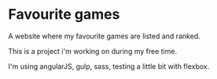 # Favourite games
A website where my favourite games are listed and ranked.

This is a project i'm working on during my free time.

I'm using angularJS, gulp, sass, testing a little bit with flexbox.
